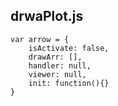 ## drwaPlot.js

```
var arrow = {
    isActivate: false,
    drawArr: [],
    handler: null,
    viewer: null,
    init: function(){}
}
```




